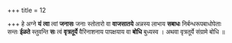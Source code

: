 +++
title = 12

+++
हे अग्ने **यं** **त्वा** त्वां **जनासः** जनाः स्तोतारो वा **वाजसातये** अन्नस्य लाभाय **सबाधः** निर्बन्धरूपबाधोपेताः सन्तः **ईळते** स्तुवन्ति **सः** त्वं **वृत्रतूर्ये** वैरिनाशनाय पापक्षयाय वा **बोधि** बुध्यस्व । अथवा वृत्रतूर्ये संग्रामे बोधि ॥